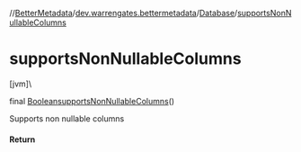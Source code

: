 //[BetterMetadata](../../../index.md)/[dev.warrengates.bettermetadata](../index.md)/[Database](index.md)/[supportsNonNullableColumns](supports-non-nullable-columns.md)

# supportsNonNullableColumns

[jvm]\

final [Boolean](https://docs.oracle.com/javase/8/docs/api/java/lang/Boolean.html)[supportsNonNullableColumns](supports-non-nullable-columns.md)()

Supports non nullable columns

#### Return
